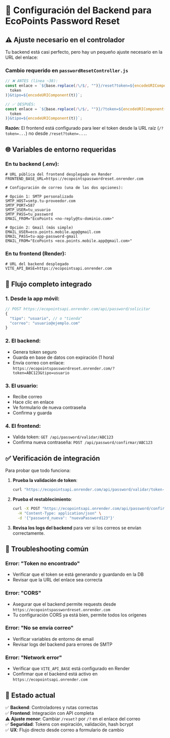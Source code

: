 # 🔧 Configuración del Backend para EcoPoints Password Reset

## ⚠️ Ajuste necesario en el controlador

Tu backend está casi perfecto, pero hay un pequeño ajuste necesario en la URL del enlace:

### Cambio requerido en `passwordResetController.js`

```javascript
// ❌ ANTES (línea ~38):
const enlace = `${base.replace(/\/$/, "")}/reset?token=${encodeURIComponent(
  token
)}&tipo=${encodeURIComponent(t)}`;

// ✅ DESPUÉS:
const enlace = `${base.replace(/\/$/, "")}/?token=${encodeURIComponent(
  token
)}&tipo=${encodeURIComponent(t)}`;
```

**Razón**: El frontend está configurado para leer el token desde la URL raíz (`/?token=...`) no desde `/reset?token=...`.

## 🌐 Variables de entorno requeridas

### En tu backend (.env):

```env
# URL pública del frontend desplegado en Render
FRONTEND_BASE_URL=https://ecopointspasswordreset.onrender.com

# Configuración de correo (una de las dos opciones):

# Opción 1: SMTP personalizado
SMTP_HOST=smtp.tu-proveedor.com
SMTP_PORT=587
SMTP_USER=tu_usuario
SMTP_PASS=tu_password
EMAIL_FROM="EcoPoints <no-reply@tu-dominio.com>"

# Opción 2: Gmail (más simple)
EMAIL_USER=eco.points.mobile.app@gmail.com
EMAIL_PASS=tu-app-password-gmail
EMAIL_FROM="EcoPoints <eco.points.mobile.app@gmail.com>"
```

### En tu frontend (Render):

```env
# URL del backend desplegado
VITE_API_BASE=https://ecopointsapi.onrender.com
```

## 🔄 Flujo completo integrado

### 1. Desde la app móvil:

```javascript
// POST https://ecopointsapi.onrender.com/api/password/solicitar
{
  "tipo": "usuario", // o "tienda"
  "correo": "usuario@ejemplo.com"
}
```

### 2. El backend:

- Genera token seguro
- Guarda en base de datos con expiración (1 hora)
- Envía correo con enlace: `https://ecopointspasswordreset.onrender.com/?token=ABC123&tipo=usuario`

### 3. El usuario:

- Recibe correo
- Hace clic en enlace
- Ve formulario de nueva contraseña
- Confirma y guarda

### 4. El frontend:

- Valida token: `GET /api/password/validar/ABC123`
- Confirma nueva contraseña: `POST /api/password/confirmar/ABC123`

## ✅ Verificación de integración

Para probar que todo funciona:

1. **Prueba la validación de token**:

   ```bash
   curl "https://ecopointsapi.onrender.com/api/password/validar/token-de-prueba"
   ```

2. **Prueba el restablecimiento**:

   ```bash
   curl -X POST "https://ecopointsapi.onrender.com/api/password/confirmar/token-de-prueba" \
     -H "Content-Type: application/json" \
     -d '{"password_nueva": "nuevaPassword123"}'
   ```

3. **Revisa los logs del backend** para ver si los correos se envían correctamente.

## 🐛 Troubleshooting común

### Error: "Token no encontrado"

- Verificar que el token se está generando y guardando en la DB
- Revisar que la URL del enlace sea correcta

### Error: "CORS"

- Asegurar que el backend permite requests desde `https://ecopointspasswordreset.onrender.com`
- Tu configuración CORS ya está bien, permite todos los orígenes

### Error: "No se envía correo"

- Verificar variables de entorno de email
- Revisar logs del backend para errores de SMTP

### Error: "Network error"

- Verificar que `VITE_API_BASE` está configurado en Render
- Confirmar que el backend está activo en `https://ecopointsapi.onrender.com`

## 📝 Estado actual

✅ **Backend**: Controladores y rutas correctas  
✅ **Frontend**: Integración con API completa  
⚠️ **Ajuste menor**: Cambiar `/reset?` por `/?` en el enlace del correo  
✅ **Seguridad**: Tokens con expiración, validación, hash bcrypt  
✅ **UX**: Flujo directo desde correo a formulario de cambio
